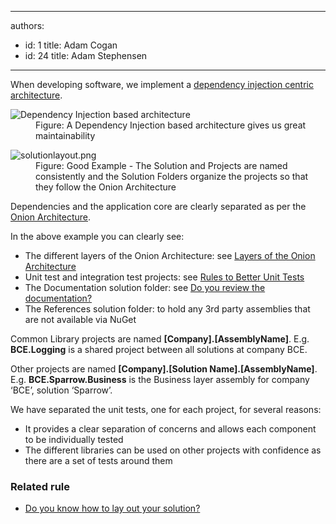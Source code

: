 

---
authors:
  - id: 1
    title: Adam Cogan
  - id: 24
    title: Adam Stephensen
---




<span class='intro'> <p>​​​When developing software, we implement a <a href="/SoftwareDevelopment/RulesToBetterMVC/Pages/Use-a-Dependency-Injection-Centric-Architecture.aspx">dependency injection centric architecture</a>.</p> </span>

<dl class="image"><dt> 
      <img class="ms-rteCustom-ImageArea" alt="Dependency Injection based architecture" src="/SoftwareDevelopment/RulesToBetterDotNETProjects/PublishingImages/dependency-injection-structure.png" /> 
   </dt><dd>Figure&#58; A Dependency Injection based architecture gives us great maintainability</dd></dl><dl class="goodImage"><dt> 
      <img class="ms-rteCustom-ImageArea" alt="solutionlayout.png" src="/SoftwareDevelopment/RulesToBetterDotNETProjects/PublishingImages/solution-structure.png" /> 
   </dt><dd>Figure&#58; Good Example - The Solution and Projects are named consistently and the Solution Folders organize the projects so that they follow the Onion Architecture</dd></dl><p>Dependencies and the application core are clearly separated as per the 
   <a href="/SoftwareDevelopment/RulesToBetterMVC/Pages/Use-a-Dependency-Injection-Centric-Architecture.aspx">Onion Architecture</a>.</p><p>In the above example you can clearly see&#58;</p><ul><li>The different layers of the Onion Architecture&#58; see 
      <a href="/SoftwareDevelopment/RulesToBetterMVC/Pages/The-layers-of-the-onion-architecture.aspx">Layers of the Onion Architecture</a></li><li>
      <a>Unit test and integration test projects&#58; see </a> 
      <a href="http&#58;//www.ssw.com.au/ssw/standards/rules/RulesToBetterUnitTests.aspx">Rules to Better Unit Tests</a></li><li>The Documentation solution folder&#58; see 
      <a href="/SoftwareDevelopment/RulestobetterArchitectureandCodeReview/Pages/DoYouReviewTheDocumentation.aspx">Do you review the documentation?</a>​</li><li>The References solution folder&#58; to hold any 3rd party assemblies that are not available via NuGet</li></ul><p>Common Library projects are named 
   <strong>[Company].[AssemblyName]</strong>. E.g. 
   <strong>BCE.Logging</strong> is a shared project between all solutions at company BCE.</p><p>Other projects are named 
   <strong>[Company].[Solution Name].[AssemblyName]</strong>. E.g. 
   <strong>BCE.Sparrow.Business</strong> is the Business layer assembly for company ‘BCE’, solution ‘Sparrow’.</p><p>We have separated the unit tests, one for each project, for several reasons&#58;</p><ul><li>It provides a clear separation of concerns and allows each component to be individually tested</li><li>The different libraries can be used on other projects with confidence as there are a set of tests around them</li></ul>
<h3>Related rule</h3><ul><li><a href="/ALM/RulesToBetterVersionControlwithTFS(AKASourceControl)/Pages/LayoutSolution.aspx">Do you know how to lay out your solution?</a></li></ul>


